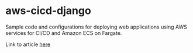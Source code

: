 # aws-cicd-django
Sample code and configurations for deploying web applications using AWS services for CI/CD and Amazon ECS on Fargate.

Link to article [here](https://medium.com/nerd-for-tech/automating-ci-cd-for-django-apps-a-guide-to-aws-cdk-codebuild-and-codepipeline-integration-ea9fbbef6fc4)
